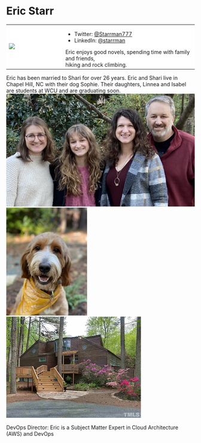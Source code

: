 # Eric Starr

<table>
<tr>
    <td width="30%" style="background-color:white;">
        <img src="/images/EricInReadingGlasses.jpg">
    </td>
    <td width="70%" style="background-color:white;">
        <ul>
            <li>Twitter: <a target="_blank" href="https://twitter.com/Starrman777">@Starrman777</a>
            <li>LinkedIn: <a target="_blank" href="https://www.linkedin.com/in/starrman/">@starrman</a>
        </ul>
        Eric enjoys good novels, spending time with family and friends,<br/>
         hiking and rock climbing.
    </td> 
</tr>
</table>

Eric has been married to Shari for over 26 years.  Eric and Shari live in Chapel Hill, NC with their dog Sophie.  Their daughters, Linnea and Isabel are students at WCU and are graduating soon.
![picture of Starr family](images/family.jpeg "Starrs") ![picture of Sophie](images/Sophie.jpeg "Sophie") ![picture of Starr Home](images/StarrHome-FrontView.jpg "Starr Home")

DevOps Director:  Eric is a Subject Matter Expert in Cloud Architecture (AWS) and DevOps




